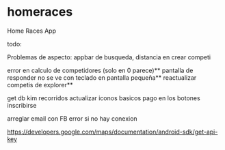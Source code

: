 # homeraces

Home Races App

todo:

Problemas de aspecto: appbar de busqueda, distancia en crear competi

error en calculo de competidores (solo en 0 parece)**
pantalla de responder no se ve con teclado en pantalla pequeña**
reactualizar competis de explorer**

get db kim recorridos
actualizar iconos basicos
pago en los botones inscribirse

arreglar email con FB
error si no hay conexion


https://developers.google.com/maps/documentation/android-sdk/get-api-key
